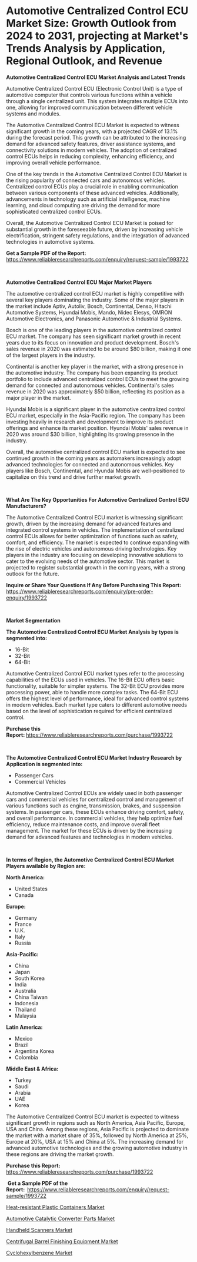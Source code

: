 <p><h1>Automotive Centralized Control ECU Market Size: Growth Outlook from 2024 to 2031, projecting at Market's Trends Analysis by Application, Regional Outlook, and Revenue</h1></p><p><strong>Automotive Centralized Control ECU Market Analysis and Latest Trends</strong></p>
<p><p>Automotive Centralized Control ECU (Electronic Control Unit) is a type of automotive computer that controls various functions within a vehicle through a single centralized unit. This system integrates multiple ECUs into one, allowing for improved communication between different vehicle systems and modules.</p><p>The Automotive Centralized Control ECU Market is expected to witness significant growth in the coming years, with a projected CAGR of 13.1% during the forecast period. This growth can be attributed to the increasing demand for advanced safety features, driver assistance systems, and connectivity solutions in modern vehicles. The adoption of centralized control ECUs helps in reducing complexity, enhancing efficiency, and improving overall vehicle performance.</p><p>One of the key trends in the Automotive Centralized Control ECU Market is the rising popularity of connected cars and autonomous vehicles. Centralized control ECUs play a crucial role in enabling communication between various components of these advanced vehicles. Additionally, advancements in technology such as artificial intelligence, machine learning, and cloud computing are driving the demand for more sophisticated centralized control ECUs.</p><p>Overall, the Automotive Centralized Control ECU Market is poised for substantial growth in the foreseeable future, driven by increasing vehicle electrification, stringent safety regulations, and the integration of advanced technologies in automotive systems.</p></p>
<p><strong>Get a Sample PDF of the Report:&nbsp;</strong> <a href="https://www.reliableresearchreports.com/enquiry/request-sample/1993722">https://www.reliableresearchreports.com/enquiry/request-sample/1993722</a></p>
<p>&nbsp;</p>
<p><strong>Automotive Centralized Control ECU Major Market Players</strong></p>
<p><p>The automotive centralized control ECU market is highly competitive with several key players dominating the industry. Some of the major players in the market include Aptiv, Autoliv, Bosch, Continental, Denso, Hitachi Automotive Systems, Hyundai Mobis, Mando, Nidec Elesys, OMRON Automotive Electronics, and Panasonic Automotive & Industrial Systems.</p><p>Bosch is one of the leading players in the automotive centralized control ECU market. The company has seen significant market growth in recent years due to its focus on innovation and product development. Bosch's sales revenue in 2020 was estimated to be around $80 billion, making it one of the largest players in the industry.</p><p>Continental is another key player in the market, with a strong presence in the automotive industry. The company has been expanding its product portfolio to include advanced centralized control ECUs to meet the growing demand for connected and autonomous vehicles. Continental's sales revenue in 2020 was approximately $50 billion, reflecting its position as a major player in the market.</p><p>Hyundai Mobis is a significant player in the automotive centralized control ECU market, especially in the Asia-Pacific region. The company has been investing heavily in research and development to improve its product offerings and enhance its market position. Hyundai Mobis' sales revenue in 2020 was around $30 billion, highlighting its growing presence in the industry.</p><p>Overall, the automotive centralized control ECU market is expected to see continued growth in the coming years as automakers increasingly adopt advanced technologies for connected and autonomous vehicles. Key players like Bosch, Continental, and Hyundai Mobis are well-positioned to capitalize on this trend and drive further market growth.</p></p>
<p>&nbsp;</p>
<p><strong>What Are The Key Opportunities For Automotive Centralized Control ECU Manufacturers?</strong></p>
<p><p>The Automotive Centralized Control ECU market is witnessing significant growth, driven by the increasing demand for advanced features and integrated control systems in vehicles. The implementation of centralized control ECUs allows for better optimization of functions such as safety, comfort, and efficiency. The market is expected to continue expanding with the rise of electric vehicles and autonomous driving technologies. Key players in the industry are focusing on developing innovative solutions to cater to the evolving needs of the automotive sector. This market is projected to register substantial growth in the coming years, with a strong outlook for the future.</p></p>
<p><strong>Inquire or Share Your Questions If Any Before Purchasing This Report:</strong> <a href="https://www.reliableresearchreports.com/enquiry/pre-order-enquiry/1993722">https://www.reliableresearchreports.com/enquiry/pre-order-enquiry/1993722</a></p>
<p>&nbsp;</p>
<p><strong>Market Segmentation</strong></p>
<p><strong>The Automotive Centralized Control ECU Market Analysis by types is segmented into:</strong></p>
<p><ul><li>16-Bit</li><li>32-Bit</li><li>64-Bit</li></ul></p>
<p><p>Automotive Centralized Control ECU market types refer to the processing capabilities of the ECUs used in vehicles. The 16-Bit ECU offers basic functionality, suitable for simpler systems. The 32-Bit ECU provides more processing power, able to handle more complex tasks. The 64-Bit ECU offers the highest level of performance, ideal for advanced control systems in modern vehicles. Each market type caters to different automotive needs based on the level of sophistication required for efficient centralized control.</p></p>
<p><strong>Purchase this Report:&nbsp;</strong><a href="https://www.reliableresearchreports.com/purchase/1993722">https://www.reliableresearchreports.com/purchase/1993722</a></p>
<p>&nbsp;</p>
<p><strong>The Automotive Centralized Control ECU Market Industry Research by Application is segmented into:</strong></p>
<p><ul><li>Passenger Cars</li><li>Commercial Vehicles</li></ul></p>
<p><p>Automotive Centralized Control ECUs are widely used in both passenger cars and commercial vehicles for centralized control and management of various functions such as engine, transmission, brakes, and suspension systems. In passenger cars, these ECUs enhance driving comfort, safety, and overall performance. In commercial vehicles, they help optimize fuel efficiency, reduce maintenance costs, and improve overall fleet management. The market for these ECUs is driven by the increasing demand for advanced features and technologies in modern vehicles.</p></p>
<p>&nbsp;</p>
<p><strong>In terms of Region, the Automotive Centralized Control ECU Market Players available by Region are:</strong></p>
<p>
    <p> <strong> North America: </strong>
        <ul>
            <li>United States</li>
            <li>Canada</li>
        </ul>
        </p> 
    <p> <strong> Europe: </strong>
        <ul>
            <li>Germany</li>
            <li>France</li>
            <li>U.K.</li>
            <li>Italy</li>
            <li>Russia</li>
        </ul>
        </p> 
    <p> <strong> Asia-Pacific: </strong>
        <ul>
            <li>China</li>
            <li>Japan</li>
            <li>South Korea</li>
            <li>India</li>
            <li>Australia</li>
            <li>China Taiwan</li>
            <li>Indonesia</li>
            <li>Thailand</li>
            <li>Malaysia</li>
        </ul>
        </p> 
    <p> <strong> Latin America: </strong>
        <ul>
            <li>Mexico</li>
            <li>Brazil</li>
            <li>Argentina Korea</li>
            <li>Colombia</li>
        </ul>
        </p> 
    <p> <strong> Middle East & Africa: </strong>
        <ul>
            <li>Turkey</li>
            <li>Saudi</li>
            <li>Arabia</li>
            <li>UAE</li>
            <li>Korea</li>
        </ul>
    </p>
    </p>
<p><p>The Automotive Centralized Control ECU market is expected to witness significant growth in regions such as North America, Asia Pacific, Europe, USA and China. Among these regions, Asia Pacific is projected to dominate the market with a market share of 35%, followed by North America at 25%, Europe at 20%, USA at 15% and China at 5%. The increasing demand for advanced automotive technologies and the growing automotive industry in these regions are driving the market growth.</p></p>
<p><strong>Purchase this Report: </strong><a href="https://www.reliableresearchreports.com/purchase/1993722">https://www.reliableresearchreports.com/purchase/1993722</a></p>
<p>&nbsp;<strong>Get a Sample PDF of the Report:&nbsp;&nbsp;</strong><a href="https://www.reliableresearchreports.com/enquiry/request-sample/1993722">https://www.reliableresearchreports.com/enquiry/request-sample/1993722</a></p>
<p><strong></strong></p>
<p><p><a href="https://glittery-fuchsia-86a.notion.site/Heat-resistant-Plastic-Containers-Market-Challenges-Opportunities-and-Growth-Drivers-and-Major-Ma-0c971d041ac6452eaf7addda88365272">Heat-resistant Plastic Containers Market</a></p><p><a href="https://github.com/ruddyyedelwadw/Market-Research-Report-List-1/blob/main/automotive-catalytic-converter-parts-market.md">Automotive Catalytic Converter Parts Market</a></p><p><a href="https://view.publitas.com/reportprime-1/handheld-scanners-market-research-report-provides-thorough-industry-overview-which-offers-an-in-depth-analysis-of-product-trends-and-new-market-divisions/">Handheld Scanners Market</a></p><p><a href="https://acidic-farm-354.notion.site/Centrifugal-Barrel-Finishing-Equipment-Market-Provides-a-Comprehensive-Analysis-Including-a-Macro-Ov-4ed67a2734934f4a88ac32aa1a768a0f">Centrifugal Barrel Finishing Equipment Market</a></p><p><a href="https://view.publitas.com/reportprime-1/cyclohexylbenzene-market-size-and-examines-its-market-scope-with-a-primary-focus-on-growth-opportunities-and-forecasted-trends-spanning-from-2024-to-2031/">Cyclohexylbenzene Market</a></p></p>